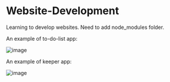 # Website-Development
Learning to develop websites.
Need to add node_modules folder.

An example of to-do-list app:


![image](https://github.com/DanaGorelik/Website-Development/assets/102851148/c2aa122d-d928-44f1-97a4-1e8bf6f634a3)


An example of keeper app:

![image](https://github.com/DanaGorelik/Website-Development/assets/102851148/2e94a77e-af3c-4d56-a288-c171d73bc652)
